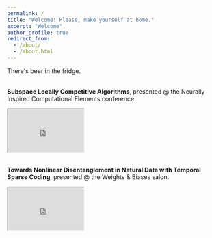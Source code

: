 ```yaml
---
permalink: /
title: "Welcome! Please, make yourself at home."
excerpt: "Welcome"
author_profile: true
redirect_from: 
  - /about/
  - /about.html
---
```


There's beer in the fridge.

<br><strong>Subspace Locally Competitive Algorithms</strong>,
presented @ the Neurally Inspired Computational Elements conference.
<iframe width="177" height="100"
src="https://www.youtube.com/embed/X3TOohLp4jk">
</iframe>

<br><strong>Towards Nonlinear Disentanglement in Natural Data with Temporal Sparse Coding</strong>,
presented @ the Weights & Biases salon.
<iframe width="177" height="100"
src="https://www.youtube.com/embed/h9SYmFTrW8U">
</iframe>

